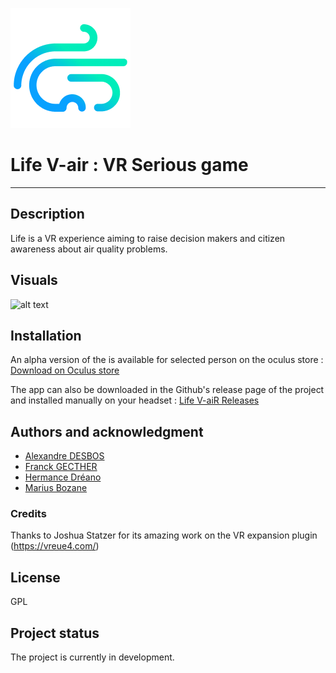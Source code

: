 
![alt text](LifeVair.png) 
# Life V-air : VR Serious game
___
## Description
Life is a VR experience aiming to raise decision makers and citizen awareness about air quality problems.

## Visuals
![alt text](./Game%20Visuals/WIP_ScreenInterior.png)

## Installation
An alpha version of the is available for selected person on the oculus store : \
[Download on Oculus store](https://www.oculus.com/experiences/quest/9222199041187731/?locale=en-gb&store=quest&item_id=9222199041187731&r=1)

The app can also be downloaded in the Github's release page of the project and installed manually on your headset :
[Life V-aiR Releases](https://github.com/LifeVair/Life-VaiR/releases)

## Authors and acknowledgment

 - [Alexandre DESBOS](https://www.linkedin.com/in/alexandre-desbos/)
 - [Franck GECTHER](https://www.linkedin.com/in/franck-gechter-b059332/)
 - [Hermance Dréano](https://www.linkedin.com/in/hermancedreano/)
 - [Marius Bozane](https://www.linkedin.com/in/mariusbozane/)

### Credits 
Thanks to Joshua Statzer for its amazing work on the VR expansion plugin (https://vreue4.com/)

## License
GPL

## Project status
The project is currently in development.

